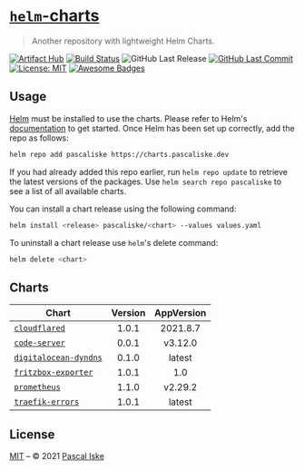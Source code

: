 # [`helm`-charts](https://charts.pascaliske.dev)

> Another repository with lightweight Helm Charts.

[![Artifact Hub](https://img.shields.io/endpoint?url=https://artifacthub.io/badge/repository/pascaliske&style=flat-square)](https://artifacthub.io/packages/search?repo=pascaliske) [![Build Status](https://img.shields.io/github/workflow/status/pascaliske/helm-charts/Release%20Charts/master?label=build&style=flat-square)](https://github.com/pascaliske/helm-charts/actions) ![GitHub Last Release](https://img.shields.io/github/release-date/pascaliske/helm-charts?label=last%20release&style=flat-square) [![GitHub Last Commit](https://img.shields.io/github/last-commit/pascaliske/helm-charts?style=flat-square)](https://github.com/pascaliske/helm-charts) [![License: MIT](https://img.shields.io/badge/License-MIT-blue.svg?style=flat-square)](https://opensource.org/licenses/MIT) [![Awesome Badges](https://img.shields.io/badge/badges-awesome-green.svg?color=blue&style=flat-square)](https://github.com/Naereen/badges)

## Usage

[Helm](https://helm.sh) must be installed to use the charts. Please refer to Helm's [documentation](https://helm.sh/docs) to get started. Once Helm has been set up correctly, add the repo as follows:

```sh
helm repo add pascaliske https://charts.pascaliske.dev
```

If you had already added this repo earlier, run `helm repo update` to retrieve the latest versions of the packages. Use `helm search repo pascaliske` to see a list of all available charts.

You can install a chart release using the following command:

```sh
helm install <release> pascaliske/<chart> --values values.yaml
```

To uninstall a chart release use `helm`'s delete command:

```sh
helm delete <chart>
```

## Charts

| Chart                                                                                                     | Version | AppVersion |
| --------------------------------------------------------------------------------------------------------- | :-----: | :--------: |
| [`cloudflared`](https://github.com/pascaliske/helm-charts/tree/master/charts/cloudflared)                 |  1.0.1  |  2021.8.7  |
| [`code-server`](https://github.com/pascaliske/helm-charts/tree/master/charts/code-server)                 |  0.0.1  |  v3.12.0   |
| [`digitalocean-dyndns`](https://github.com/pascaliske/helm-charts/tree/master/charts/digitalocean-dyndns) |  0.1.0  |   latest   |
| [`fritzbox-exporter`](https://github.com/pascaliske/helm-charts/tree/master/charts/fritzbox-exporter)     |  1.0.1  |    1.0     |
| [`prometheus`](https://github.com/pascaliske/helm-charts/tree/master/charts/prometheus)                   |  1.1.0  |  v2.29.2   |
| [`traefik-errors`](https://github.com/pascaliske/helm-charts/tree/master/charts/traefik-errors)           |  1.0.1  |   latest   |

## License

[MIT](LICENSE.md) – © 2021 [Pascal Iske](https://pascaliske.dev)
